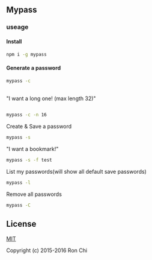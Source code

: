 ## Mypass

### useage

#### Install <br>
```bash
npm i -g mypass
```

#### Generate a password<br>  
```bash
mypass -c
```
<br>
"I want a long one! (max length 32)" <br>

```bash

mypass -c -n 16
```

Create & Save a password<br>

```bash
mypass -s
```

"I want a bookmark!"<br>

```bash
mypass -s -f test
```

List my passwords(will show all default save passwords)<br>

```bash
mypass -l
```


Remove all passwords<br>

```bash
mypass -C
```

## License
	
[MIT](http://opensource.org/licenses/MIT)

Copyright (c) 2015-2016 Ron Chi
